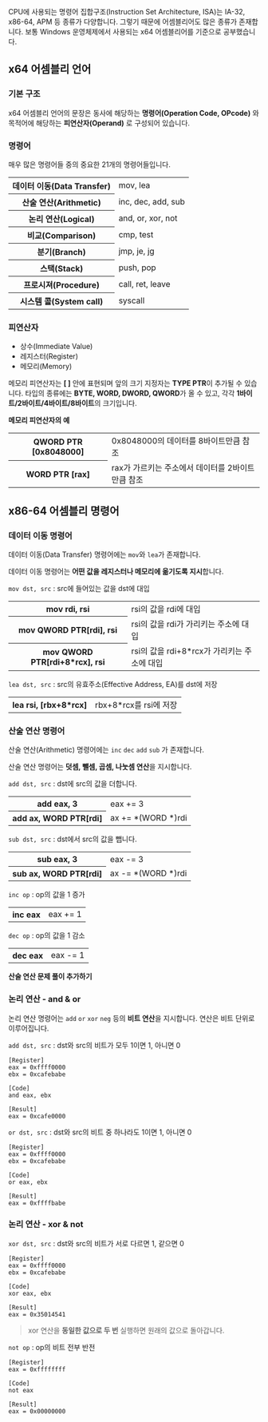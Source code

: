 CPU에 사용되는 명령어 집합구조(Instruction Set Architecture, ISA)는 IA-32, x86-64, APM 등 종류가 다양합니다.
그렇기 때문에 어셈블리어도 많은 종류가 존재합니다. 보통 Windows 운영체제에서 사용되는 x64 어셈블리어를 기준으로 공부했습니다.

## x64 어셈블리 언어
### 기본 구조
x64 어셈블리 언어의 문장은 동사에 해당하는 **명령어(Operation Code, OPcode)** 와 목적어에 해당하는 **피연산자(Operand)** 로 구성되어 있습니다.

### 명령어
매우 많은 명령어들 중의 중요한 21개의 명령어들입니다.
<table>
<tr><th>데이터 이동(Data Transfer)</th><td>mov, lea</td></tr>
<tr><th>산술 연산(Arithmetic)</th><td>inc, dec, add, sub</td></tr>
<tr><th>논리 연산(Logical)</th><td>and, or, xor, not</td></tr>
<tr><th>비교(Comparison)</th><td>cmp, test</td></tr>
<tr><th>분기(Branch)</th><td>jmp, je, jg</td></tr>
<tr><th>스택(Stack)</th><td>push, pop</td></tr>
<tr><th>프로시져(Procedure)</th><td>call, ret, leave</td></tr>
<tr><th>시스템 콜(System call)</th><td>syscall</td></tr>
</table>

### 피연산자
- 상수(Immediate Value)
- 레지스터(Register)
- 메모리(Memory)

메모리 피연산자는 **[ ]** 안에 표현되며 앞의 크기 지정자는 **TYPE PTR**이 추가될 수 있습니다. 
타입의 종류에는 **BYTE, WORD, DWORD, QWORD**가 올 수 있고, 각각 **1바이트/2바이트/4바이트/8바이트**의 크기입니다.

**메모리 피연산자의 예**
<table>
<tr><th>QWORD PTR [0x8048000]</th><td>0x8048000의 데이터를 8바이트만큼 참조</td></tr>
<tr><th>WORD PTR [rax]</th><td>rax가 가르키는 주소에서 데이터를 2바이트만큼 참조</td></tr>
</table>

## x86-64 어셈블리 명령어
### 데이터 이동 명령어
데이터 이동(Data Transfer) 명령어에는 ```mov```와 ```lea```가 존재합니다.

데이터 이동 명령어는 **어떤 값을 레지스터나 메모리에 옮기도록 지시**합니다.

```mov dst, src``` : src에 들어있는 값을 dst에 대입
<table>
<tr><th>mov rdi, rsi</th><td>rsi의 값을 rdi에 대입</td></tr>
<tr><th>mov QWORD PTR[rdi], rsi</th><td>rsi의 값을 rdi가 가리키는 주소에 대입</td></tr>
<tr><th>mov QWORD PTR[rdi+8*rcx], rsi</th><td>rsi의 값을 rdi+8*rcx가 가리키는 주소에 대입</td></tr>
</table>

```lea dst, src``` : src의 유효주소(Effective Address, EA)를 dst에 저장
<table>
<tr><th>lea rsi, [rbx+8*rcx]</th><td>rbx+8*rcx를 rsi에 저장</td></tr>
</table>

### 산술 연산 명령어
산술 연산(Arithmetic) 명령어에는 ```inc``` ```dec``` ```add``` ```sub``` 가 존재합니다.

산술 연산 명령어는 **덧셈, 뺄셈, 곱셈, 나눗셈 연산**을 지시합니다.

```add dst, src``` : dst에 src의 값을 더합니다.
<table>
<tr><th>add eax, 3</th><td>eax += 3</td></tr>
<tr><th>add ax, WORD PTR[rdi]</th><td>ax += *(WORD *)rdi</td></tr>
</table>

```sub dst, src``` : dst에서 src의 값을 뺍니다.
<table>
<tr><th>sub eax, 3</th><td>eax -= 3</td></tr>
<tr><th>sub ax, WORD PTR[rdi]</th><td>ax -= *(WORD *)rdi</td></tr>
</table>

```inc op``` : op의 값을 1 증가
<table>
<tr><th>inc eax</th><td>eax += 1</td></tr>
</table>

```dec op``` : op의 값을 1 감소
<table>
<tr><th>dec eax</th><td>eax -= 1</td></tr>
</table>

**산술 연산 문제 풀이 추가하기**

### 논리 연산 - and & or
논리 연산 명령어는 ```add``` ```or``` ```xor``` ```neg``` 등의 **비트 연산**을 지시합니다. 연산은 비트 단위로 이루어집니다.

```add dst, src``` : dst와 src의 비트가 모두 1이면 1, 아니면 0
```assembly
[Register]
eax = 0xffff0000
ebx = 0xcafebabe

[Code]
and eax, ebx

[Result]
eax = 0xcafe0000
```

```or dst, src``` : dst와 src의 비트 중 하나라도 1이면 1, 아니면 0
```assembly
[Register]
eax = 0xffff0000
ebx = 0xcafebabe

[Code]
or eax, ebx

[Result]
eax = 0xffffbabe
```

### 논리 연산 - xor & not
```xor dst, src``` : dst와 src의 비트가 서로 다르면 1, 같으면 0
```assembly
[Register]
eax = 0xffff0000
ebx = 0xcafebabe

[Code]
xor eax, ebx

[Result]
eax = 0x35014541
```
> xor 연산을 **동일한 값으로 두 번** 실행하면 원래의 값으로 돌아갑니다.

```not op``` : op의 비트 전부 반전
```assembly
[Register]
eax = 0xffffffff

[Code]
not eax

[Result]
eax = 0x00000000
```

